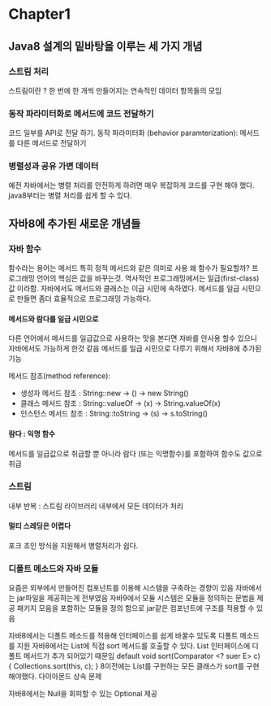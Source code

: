 # Chapter1

## Java8 설계의 밑바탕을 이루는 세 가지 개념

### 스트림 처리

스트림이란 ? 한 번에 한 개씩 만들어지는 연속적인 데이터 항목들의 모임

### 동작 파라미터화로 메서드에 코드 전달하기

코드 일부를 API로 전달 하기. 동작 파라미터화 \(behavior paramterization\): 메서드를 다른 메서드로 전달하기

### 병렬성과 공유 가변 데이터

예전 자바에서는 병렬 처리를 안전하게 하려면 매우 복잡하게 코드를 구현 해야 했다. java8부터는 병렬 처리를 쉽게 할 수 있다.

## 자바8에 추가된 새로운 개념들

### 자바 함수

함수라는 용어는 메서드 특히 정적 메서드와 같은 의미로 사용 왜 함수가 필요할까? 프로그래밍 언어의 핵심은 값을 바꾸는것. 역사적인 프로그래밍에서는 일급\(first-class\)값 이라함. 자바에서도 메서드와 클래스는 이급 시민에 속하였다. 메서드를 일급 시민으로 만들면 좀더 효율적으로 프로그래밍 가능하다.

#### 메서드와 람다를 일급 시민으로

다른 언어에서 메서드를 일급값으로 사용하는 맛을 본다면 자바를 안사용 할수 있으니 자바에서도 가능하게 한것 같음 메서드를 일급 시민으로 다루기 위해서 자바8에 추가된 기능

메서드 참조\(method reference\):

* 생성자 메서드 참조 : String::new -&gt; \(\) -&gt; new String\(\)
* 클래스 메서드 참조 : String::valueOf -&gt; \(x\) -&gt; String.valueOf\(x\)
* 인스턴스 메서드 참조 : String::toString -&gt; \(s\) -&gt; s.toString\(\)

#### 람다 : 익명 함수

메서드를 일급값으로 취급할 뿐 아니라 람다 \(또는 익명함수\)를 포함하여 함수도 값으로 취급

### 스트림

내부 반복 : 스트림 라이브러리 내부에서 모든 데이터가 처리

#### 멀티 스레딩은 어렵다

포크 조인 방식을 지원해서 병렬처리가 쉽다.

### 디폴트 메소드와 자바 모듈

요즘은 외부에서 만들어진 컴포넌트를 이용해 시스템을 구축하는 경향이 있음 자바에서는 jar파일을 제공하는게 전부였음 자바9에서 모듈 시스템은 모듈을 정의하는 문법을 제공 패키지 모음을 포함하는 모듈을 정의 함으로 jar같은 컴포넌트에 구조를 적용할 수 있음

자바8에서는 디폴트 메소드를 적용해 인터페이스를 쉽게 바꿀수 있도록 디폴트 메소드를 지원 자바8에서는 List에 직접 sort 메서드를 호출할 수 있다. List 인터페이스에 디폴트 메서드가 추가 되어있기 때문임 default void sort\(Comparator &lt;? suer E&gt; c\) { Collections.sort\(this, c\); } 8이전에는 List를 구현하는 모든 클래스가 sort를 구현해야했다. 다이아몬드 상속 문제

자바8에서는 Null을 회피할 수 있는 Optional 제공

